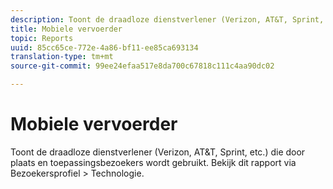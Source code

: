 ```yaml
---
description: Toont de draadloze dienstverlener (Verizon, AT&T, Sprint, etc.) die door plaats en toepassingsbezoekers wordt gebruikt. Bekijk dit rapport via Bezoekersprofiel > Technologie.
title: Mobiele vervoerder
topic: Reports
uuid: 85cc65ce-772e-4a86-bf11-ee85ca693134
translation-type: tm+mt
source-git-commit: 99ee24efaa517e8da700c67818c111c4aa90dc02

---
```



# Mobiele vervoerder

Toont de draadloze dienstverlener (Verizon, AT&amp;T, Sprint, etc.) die door plaats en toepassingsbezoekers wordt gebruikt. Bekijk dit rapport via Bezoekersprofiel > Technologie.

